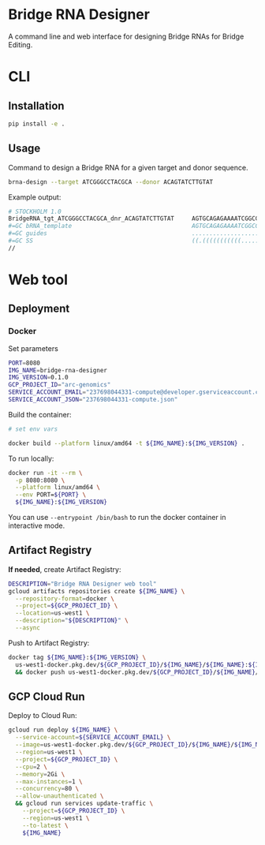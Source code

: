 Bridge RNA Designer
===================

A command line and web interface for designing Bridge RNAs for Bridge Editing.

# CLI

## Installation

```bash
pip install -e .
```

## Usage

Command to design a Bridge RNA for a given target and donor sequence.
```bash
brna-design --target ATCGGGCCTACGCA --donor ACAGTATCTTGTAT
```

Example output:

```bash
# STOCKHOLM 1.0
BridgeRNA_tgt_ATCGGGCCTACGCA_dnr_ACAGTATCTTGTAT     AGTGCAGAGAAAATCGGCCAGTTTTCTCTGCCTGCAGTCCGCATGCCGTATCGGGCCTTGGGTTCTAACCTGTTGCGTAGATTTATGCAGCGGACTGCCTTTCTCCCAAAGTGATAAACCGGACAGTATCATGGACCGGTTTTCCCGGTAATCCGTATTTACAAGGCTGGTTTCACT
#=GC bRNA_template                                  AGTGCAGAGAAAATCGGCCAGTTTTCTCTGCCTGCAGTCCGCATGCCGTNNNNNNNNNTGGGTTCTAACCTGTNNNNNNNNNTTATGCAGCGGACTGCCTTTCTCCCAAAGTGATAAACCGGNNNNNNNNATGGACCGGTTTTCCCGGTAATCCGTNNTTNNNNNNNTGGTTTCACT
#=GC guides                                         .................................................LLLLLLLCC...............RRRRRCCHH........................................lllllllc..........................rr..rrrcchh..........
#=GC SS                                             ((.(((((((((((......)))))))))))))(((((((((.(((.............<(((.<>.)))>...............))))))))))))...........((((...<(((..........<.(((((((.....)))))...))....>.........)))>.))))
//
```

# Web tool

## Deployment

### Docker

Set parameters

```bash
PORT=8080
IMG_NAME=bridge-rna-designer
IMG_VERSION=0.1.0
GCP_PROJECT_ID="arc-genomics"
SERVICE_ACCOUNT_EMAIL="237698044331-compute@developer.gserviceaccount.com"
SERVICE_ACCOUNT_JSON="237698044331-compute.json"
```

Build the container:

```bash
# set env vars

docker build --platform linux/amd64 -t ${IMG_NAME}:${IMG_VERSION} .
```

To run locally:

```bash
docker run -it --rm \
  -p 8080:8080 \
  --platform linux/amd64 \
  --env PORT=${PORT} \
  ${IMG_NAME}:${IMG_VERSION}
```

You can use `--entrypoint /bin/bash` to run the docker container in interactive mode.

## Artifact Registry

**If needed**, create Artifact Registry:

```bash
DESCRIPTION="Bridge RNA Designer web tool"
gcloud artifacts repositories create ${IMG_NAME} \
  --repository-format=docker \
  --project=${GCP_PROJECT_ID} \
  --location=us-west1 \
  --description="${DESCRIPTION}" \
  --async
```

Push to Artifact Registry:

```bash
docker tag ${IMG_NAME}:${IMG_VERSION} \
  us-west1-docker.pkg.dev/${GCP_PROJECT_ID}/${IMG_NAME}/${IMG_NAME}:${IMG_VERSION} \
  && docker push us-west1-docker.pkg.dev/${GCP_PROJECT_ID}/${IMG_NAME}/${IMG_NAME}:${IMG_VERSION}
```

## GCP Cloud Run

Deploy to Cloud Run:

```bash
gcloud run deploy ${IMG_NAME} \
  --service-account=${SERVICE_ACCOUNT_EMAIL} \
  --image=us-west1-docker.pkg.dev/${GCP_PROJECT_ID}/${IMG_NAME}/${IMG_NAME}:${IMG_VERSION} \
  --region=us-west1 \
  --project=${GCP_PROJECT_ID} \
  --cpu=2 \
  --memory=2Gi \
  --max-instances=1 \
  --concurrency=80 \
  --allow-unauthenticated \
  && gcloud run services update-traffic \
    --project=${GCP_PROJECT_ID} \
    --region=us-west1 \
    --to-latest \
    ${IMG_NAME}
```


